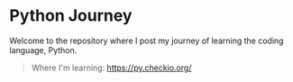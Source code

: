 # Python Journey

Welcome to the repository where I post my journey of learning the coding language, Python.

> Where I'm learning: https://py.checkio.org/
